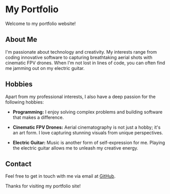 # My Portfolio

Welcome to my portfolio website!

## About Me

I'm passionate about technology and creativity. My interests range from coding innovative software to capturing breathtaking aerial shots with cinematic FPV drones. When I'm not lost in lines of code, you can often find me jamming out on my electric guitar.

## Hobbies

Apart from my professional interests, I also have a deep passion for the following hobbies:

- **Programming:** I enjoy solving complex problems and building software that makes a difference.

- **Cinematic FPV Drones:** Aerial cinematography is not just a hobby; it's an art form. I love capturing stunning visuals from unique perspectives.

- **Electric Guitar:** Music is another form of self-expression for me. Playing the electric guitar allows me to unleash my creative energy.

## Contact

Feel free to get in touch with me via email at [GitHub](https://github.com/Mori0x).

Thanks for visiting my portfolio site!
